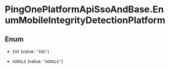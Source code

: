# PingOnePlatformApiSsoAndBase.EnumMobileIntegrityDetectionPlatform

## Enum


* `IOS` (value: `"IOS"`)

* `GOOGLE` (value: `"GOOGLE"`)


